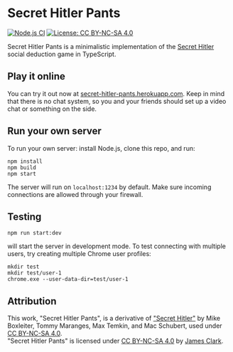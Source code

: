 # Secret Hitler Pants

[![Node.js CI](https://github.com/sbj42/secret-hitler-pants/workflows/Node.js%20CI/badge.svg)](https://github.com/sbj42/secret-hitler-pants/actions?query=workflow%3A%22Node.js+CI%22)
[![License: CC BY-NC-SA 4.0](https://img.shields.io/badge/License-CC%20BY--NC--SA%204.0-lightgrey.svg)](https://creativecommons.org/licenses/by-nc-sa/4.0/)

Secret Hitler Pants is a minimalistic implementation of the [Secret Hitler](https://secrethitler.com) social deduction game in TypeScript.

## Play it online

You can try it out now at [secret-hitler-pants.herokuapp.com](https://secret-hitler-pants.herokuapp.com/).  Keep in mind that there is no chat system, so you and your friends should set up a video chat or something on the side.

## Run your own server

To run your own server: install Node.js, clone this repo, and run:

~~~
npm install
npm build
npm start
~~~

The server will run on `localhost:1234` by default.  Make sure incoming connections are allowed through your firewall.

## Testing

~~~
npm run start:dev
~~~

will start the server in development mode.  To test connecting with multiple users, try creating multiple Chrome user profiles:

~~~
mkdir test
mkdir test/user-1
chrome.exe --user-data-dir=test/user-1
~~~

## Attribution

This work, "Secret Hitler Pants", is a derivative of <a href="https://www.secrethitler.com/">"Secret Hitler"</a> by Mike Boxleiter,
Tommy Maranges, Max Temkin, and Mac Schubert, used under <a href="https://creativecommons.org/licenses/by-nc-sa/4.0/">CC BY-NC-SA 4.0</a>.
<br/>
"Secret Hitler Pants" is licensed under <a href="https://creativecommons.org/licenses/by-nc-sa/4.0/">CC BY-NC-SA 4.0</a> by <a href="https://github.com/sbj42">James Clark</a>.

